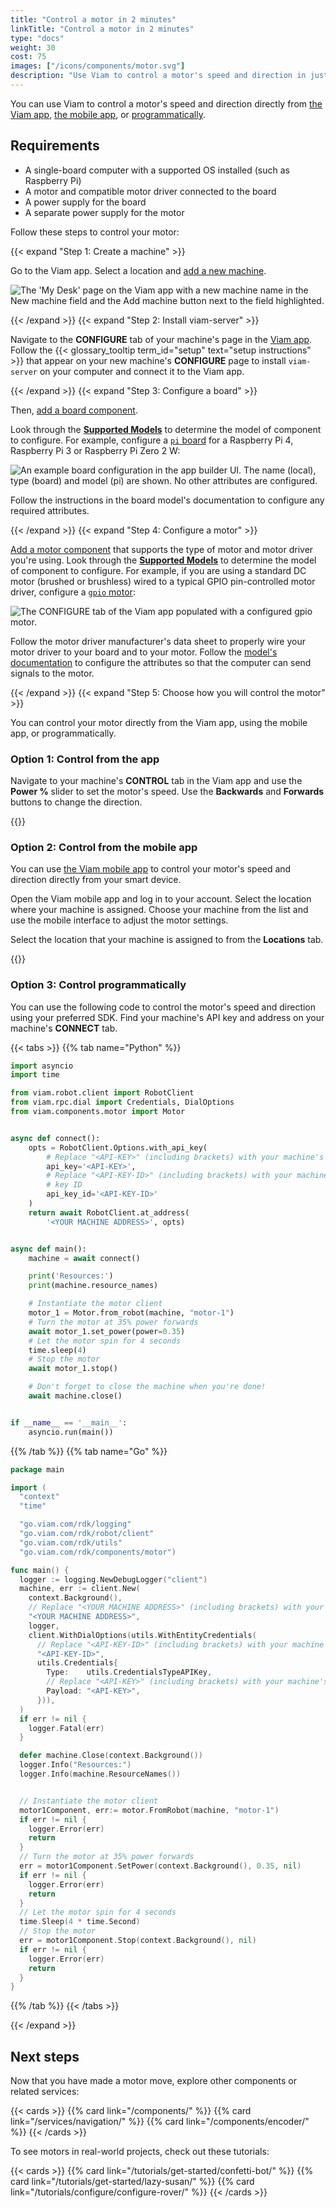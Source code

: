 ```yaml
---
title: "Control a motor in 2 minutes"
linkTitle: "Control a motor in 2 minutes"
type: "docs"
weight: 30
cost: 75
images: ["/icons/components/motor.svg"]
description: "Use Viam to control a motor's speed and direction in just a few steps."
---
```


You can use Viam to control a motor's speed and direction directly from [the Viam app](https://app.viam.com/), [the mobile app](/fleet/#the-viam-mobile-app), or [programmatically](/build/program/).

## Requirements

- A single-board computer with a supported OS installed (such as Raspberry Pi)
- A motor and compatible motor driver connected to the board
- A power supply for the board
- A separate power supply for the motor

Follow these steps to control your motor:

{{< expand "Step 1: Create a machine" >}}

Go to the Viam app.
Select a location and [add a new machine](/cloud/machines/#add-a-new-machine).

![The 'My Desk' page on the Viam app with a new machine name in the New machine field and the Add machine button next to the field highlighted.](/get-started/quickstarts/add-machine.png)

{{< /expand >}}
{{< expand "Step 2: Install viam-server" >}}

Navigate to the **CONFIGURE** tab of your machine's page in the [Viam app](https://app.viam.com).
Follow the {{< glossary_tooltip term_id="setup" text="setup instructions" >}} that appear on your new machine's **CONFIGURE** page to install `viam-server` on your computer and connect it to the Viam app.

{{< /expand >}}
{{< expand "Step 3: Configure a board" >}}

Then, [add a board component](/components/board/).

Look through the [**Supported Models**](/components/motor/#supported-models) to determine the model of component to configure.
For example, configure a [`pi` board](/components/board/pi/) for a Raspberry Pi 4, Raspberry Pi 3 or Raspberry Pi Zero 2 W:

![An example board configuration in the app builder UI. The name (local), type (board) and model (pi) are shown. No other attributes are configured.](/get-started/quickstarts/configure-pi.png)

Follow the instructions in the board model's documentation to configure any required attributes.

{{< /expand >}}
{{< expand "Step 4: Configure a motor" >}}

[Add a motor component](/components/motor/) that supports the type of motor and motor driver you're using.
Look through the [**Supported Models**](/components/motor/#supported-models) to determine the model of component to configure.
For example, if you are using a standard DC motor (brushed or brushless) wired to a typical GPIO pin-controlled motor driver, configure a [`gpio` motor](/components/motor/gpio/):

![The CONFIGURE tab of the Viam app populated with a configured gpio motor.](/get-started/quickstarts/configure-motor.png)

Follow the motor driver manufacturer's data sheet to properly wire your motor driver to your board and to your motor.
Follow the [model's documentation](/components/motor/) to configure the attributes so that the computer can send signals to the motor.

{{< /expand >}}
{{< expand "Step 5: Choose how you will control the motor" >}}

You can control your motor directly from the Viam app, using the mobile app, or programmatically.

### Option 1: Control from the app

Navigate to your machine's **CONTROL** tab in the Viam app and use the **Power %** slider to set the motor's speed.
Use the **Backwards** and **Forwards** buttons to change the direction.

{{<gif webm_src="/get-started/quickstarts/motor-control.webm" mp4_src="/get-started/quickstarts/motor-control.mp4" alt="Using the slider, Backwards, and Forwards buttons on the Viam app to control the direction and speed of a configured motor" class="aligncenter"  min-height="750px">}}

### Option 2: Control from the mobile app

You can use [the Viam mobile app](/fleet/#the-viam-mobile-app) to control your motor's speed and direction directly from your smart device.

Open the Viam mobile app and log in to your account.
Select the location where your machine is assigned.
Choose your machine from the list and use the mobile interface to adjust the motor settings.

Select the location that your machine is assigned to from the **Locations** tab.

{{<gif webm_src="/get-started/quickstarts/mobile-app-motor-control.webm" mp4_src="/get-started/quickstarts/mobile-app-motor-control.mp4" alt="Using an example machine on the Viam mobile app to set the direction and speed of a configured motor using the slider on the user interface" max-height="50px" max-width="200px" class="HELLO aligncenter">}}

### Option 3: Control programmatically

You can use the following code to control the motor's speed and direction using your preferred SDK.
Find your machine's API key and address on your machine's **CONNECT** tab.

{{< tabs >}}
{{% tab name="Python" %}}

```python
import asyncio
import time

from viam.robot.client import RobotClient
from viam.rpc.dial import Credentials, DialOptions
from viam.components.motor import Motor


async def connect():
    opts = RobotClient.Options.with_api_key(
        # Replace "<API-KEY>" (including brackets) with your machine's API key
        api_key='<API-KEY>',
        # Replace "<API-KEY-ID>" (including brackets) with your machine's API
        # key ID
        api_key_id='<API-KEY-ID>'
    )
    return await RobotClient.at_address(
        '<YOUR MACHINE ADDRESS>', opts)


async def main():
    machine = await connect()

    print('Resources:')
    print(machine.resource_names)

    # Instantiate the motor client
    motor_1 = Motor.from_robot(machine, "motor-1")
    # Turn the motor at 35% power forwards
    await motor_1.set_power(power=0.35)
    # Let the motor spin for 4 seconds
    time.sleep(4)
    # Stop the motor
    await motor_1.stop()

    # Don't forget to close the machine when you're done!
    await machine.close()


if __name__ == '__main__':
    asyncio.run(main())
```

{{% /tab %}}
{{% tab name="Go" %}}

```go
package main

import (
  "context"
  "time"

  "go.viam.com/rdk/logging"
  "go.viam.com/rdk/robot/client"
  "go.viam.com/rdk/utils"
  "go.viam.com/rdk/components/motor")

func main() {
  logger := logging.NewDebugLogger("client")
  machine, err := client.New(
    context.Background(),
    // Replace "<YOUR MACHINE ADDRESS>" (including brackets) with your machine's address
    "<YOUR MACHINE ADDRESS>",
    logger,
    client.WithDialOptions(utils.WithEntityCredentials(
      // Replace "<API-KEY-ID>" (including brackets) with your machine's API key ID
      "<API-KEY-ID>",
      utils.Credentials{
        Type:    utils.CredentialsTypeAPIKey,
        // Replace "<API-KEY>" (including brackets) with your machine's API key
        Payload: "<API-KEY>",
      })),
  )
  if err != nil {
    logger.Fatal(err)
  }

  defer machine.Close(context.Background())
  logger.Info("Resources:")
  logger.Info(machine.ResourceNames())


  // Instantiate the motor client
  motor1Component, err:= motor.FromRobot(machine, "motor-1")
  if err != nil {
    logger.Error(err)
    return
  }
  // Turn the motor at 35% power forwards
  err = motor1Component.SetPower(context.Background(), 0.35, nil)
  if err != nil {
    logger.Error(err)
    return
  }
  // Let the motor spin for 4 seconds
  time.Sleep(4 * time.Second)
  // Stop the motor
  err = motor1Component.Stop(context.Background(), nil)
  if err != nil {
    logger.Error(err)
    return
  }
}
```

{{% /tab %}}
{{< /tabs >}}

{{< /expand >}}

## Next steps

Now that you have made a motor move, explore other components or related services:

{{< cards >}}
{{% card link="/components/" %}}
{{% card link="/services/navigation/" %}}
{{% card link="/components/encoder/" %}}
{{< /cards >}}

To see motors in real-world projects, check out these tutorials:

{{< cards >}}
{{% card link="/tutorials/get-started/confetti-bot/" %}}
{{% card link="/tutorials/get-started/lazy-susan/" %}}
{{% card link="/tutorials/configure/configure-rover/" %}}
{{< /cards >}}
